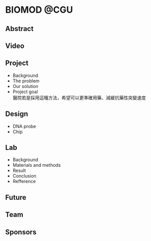 <h1>BIOMOD @CGU</h1>

<h2>Abstract</h2>
<h2>Video</h2>

<h2>Project</h2>

<ul>
<li>Background</li>
<li>The problem</li>
<li>Our solution</li>
<li>Project goal</li>
   醫院若是採用這種方法，希望可以更準確用藥、減緩抗藥性突變速度

</ul>
   
<h2>Design</h2>

<ul>
<li>DNA probe</li>
<li>Chip</li>
</ul>
   
<h2>Lab</h2>

<ul>
<li>Background</li>
<li>Materials and methods</li>
<li>Result</li>
<li>Conclusion</li>
<li>Refference</li>
</ul>
   
<h2>Future</h2>
  
<h2>Team</h2>
  
<h2>Sponsors</h2>
